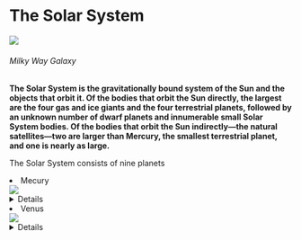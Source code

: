 
<html>
<body>
<h1> The Solar System</h1>
<img src="https://cdn.mos.cms.futurecdn.net/YMtayWGwpiau57vwqDrDad.jpg">
<h6> Milky Way Galaxy</h6>
<Strong>The Solar System is the gravitationally bound system of the Sun and the objects that orbit it. Of the bodies that orbit the Sun directly, the largest are the four gas and ice giants and the four terrestrial planets, followed by an unknown number of dwarf planets and innumerable small Solar System bodies. Of the bodies that orbit the Sun indirectly—the natural satellites—two are larger than Mercury, the smallest terrestrial planet, and one is nearly as large.</strong>
<P> The Solar System consists of <bold>nine</bold> planets 
<li> Mecury</li> 
<img src="https://solarsystem.nasa.gov/system/stellar_items/image_files/2_feature_1600x900_mercury.jpg">
<details>Mercury is the smallest planet in the Solar System and the closest to the Sun. Its orbit around the Sun takes 87.97 Earth days, the shortest of all the Sun's planets. It is named after the Roman god Mercurius (Mercury), god of commerce, messenger of the gods, and mediator between gods and mortals, corresponding to the Greek god Hermes (Ἑρμῆς). Like Venus, Mercury orbits the Sun within Earth's orbit as an inferior planet, and its apparent distance from the Sun as viewed from Earth never exceeds 28°. This proximity to the Sun means the planet can only be seen near the western horizon after sunset or the eastern horizon before sunrise, usually in twilight. At this time, it may appear as a bright star-like object, but is more difficult to observe than Venus. From Earth, the planet telescopically displays the complete range of phases, similar to Venus and the Moon, which recurs over its synodic period of approximately 116 days.</details>
<li> Venus</li> 
<img src="https://media.istockphoto.com/photos/venus-picture-id171149710?k=20&m=171149710&s=612x612&w=0&h=1dxycwrPXCHuj9WbzD-i76LAz-BGxLWcWyQGnlc3uuc=">
<details>Venus is the second planet from the Sun. It is named after the Roman goddess of love and beauty. As the brightest natural object in Earth's night sky after the Moon, Venus can cast shadows and can be visible to the naked eye in broad daylight. Venus's orbit is smaller than that of Earth, but its maximal elongation is ; thus, it can be seen not only near the Sun in the morning or evening, but also a couple of hours before or after sunrise or sunset, depending on the observer's latitude and on the positions of Venus and the Sun. Most of the time, it can be seen either in the morning or in the evening. At some times, it may even be seen a while in a completely dark sky. Venus orbits the Sun every Earth days. It has a synodic day length of 117 Earth days and a sidereal rotation period of 243 Earth days. Consequently, it takes longer to rotate about its axis than any other planet in the Solar System, and does so in the opposite direction to all but Uranus. This means that the Sun rises from its western horizon and sets in its east.[21] Venus does not have any moons, a distinction it shares only with Mercury among the planets in the Solar System<details/>
<li> Earth</li> 
<img src="https://cdn.mos.cms.futurecdn.net/n3jFt7cqbddTJa3fKhPzja-1200-80.jpg">
<details>Earth, third planet from the Sun and the fifth largest planet in the solar system in terms of size and mass. Its single most outstanding feature is that its near-surface environments are the only places in the universe known to harbour life. It is designated by the symbol ♁. Earth’s name in English, the international language of astronomy, derives from Old English and Germanic words for ground and earth, and it is the only name for a planet of the solar system that does not come from Greco-Roman mythology</details>
<li> Mars</li> 
<img src="https://upload.wikimedia.org/wikipedia/commons/0/02/OSIRIS_Mars_true_color.jpg">
<details>Mars is the fourth planet from the Sun and the second-smallest planet in the Solar System, being larger than only Mercury. In English, Mars carries the name of the Roman god of war and is often called the "Red Planet".[17][18] The latter refers to the effect of the iron oxide prevalent on Mars's surface, which gives it a striking reddish appearance in the sky.[19] Mars is a terrestrial planet with a thin atmosphere, with surface features such as impact craters, valleys, dunes, and polar ice caps</details>
<li> Jupiter</li> 
<img src="https://cdn.britannica.com/66/155966-131-17B5B518/Jupiter.jpg">
<details>Jupiter is the fifth planet from the Sun and the largest in the Solar System. It is a gas giant with a mass more than two and a half times that of all the other planets in the Solar System combined, but slightly less than one-thousandth the mass of the Sun. Jupiter is the third brightest natural object in the Earth's night sky after the Moon and Venus. People have been observing it since prehistoric times; it was named after the Roman god Jupiter, the king of the gods</details>
<li> Saturn</li> 
<img src="https://www.worldatlas.com/r/w1200/upload/fb/fb/a7/shutterstock-517659922.jpg">
<details>Saturn is the sixth planet from the Sun and the second-largest in the Solar System, after Jupiter. It is a gas giant with an average radius of about nine and a half times that of Earth. It only has one-eighth the average density of Earth; however, with its larger volume, Saturn is over 95 times more massive.</details>
<li> Uranus</li> 
<Img src="https://ychef.files.bbci.co.uk/976x549/p0257vk5.jpg">
<details>Uranus is the seventh planet from the Sun. Its name is a reference to the Greek god of the sky, Uranus, who, according to Greek mythology, was the great-grandfather of Ares (Mars), grandfather of Zeus (Jupiter) and father of Cronus (Saturn). It has the third-largest planetary radius and fourth-largest planetary mass in the Solar System. Uranus is similar in composition to Neptune, and both have bulk chemical compositions which differ from that of the larger gas giants Jupiter and Saturn. For this reason, scientists often classify Uranus and Neptune as "ice giants" to distinguish them from the other giant planets</details>
<li> Neptune</li> 
<img src="https://media.wired.com/photos/5d04045bde1abfe4e801d054/125:94/w_1595,h_1200,c_limit/Science-Neptune-FA-PIA01492_orig.jpg">
<details>Neptune is the eighth and farthest-known Solar planet from the Sun. In the Solar System, it is the fourth-largest planet by diameter, the third-most-massive planet, and the densest giant planet. It is 17 times the mass of Earth, and slightly more massive than its near-twin Uranus. Neptune is denser and physically smaller than Uranus because its greater mass causes more gravitational compression of its atmosphere. It is referred to as one of the solar system's two ice giant planets (the other one being its near-twin Uranus)</details>
<li> Pluto <em>(the dwarf planet)</em> </li>
<img src="https://www.nasa.gov/sites/default/files/thumbnails/image/tn-p_lorri_fullframe_color.jpg">
<details>Pluto (minor-planet designation: 134340 Pluto) is a dwarf planet in the Kuiper belt, a ring of bodies beyond the orbit of Neptune. It was the first object to be discovered in the Kuiper belt, and remains the largest known body in that area. After Pluto was discovered in 1930, it was declared to be the ninth planet from the Sun. Beginning in the 1990s, its status as a planet was questioned following the discovery of several objects of similar size in the Kuiper belt and the scattered disc, including the dwarf planet Eris. This led the International Astronomical Union (IAU) in 2006 to formally define the term planet—excluding Pluto and reclassifying it as a dwarf planet</details>
</Body>
<em>info from Wikipedia</em>
</Html>
